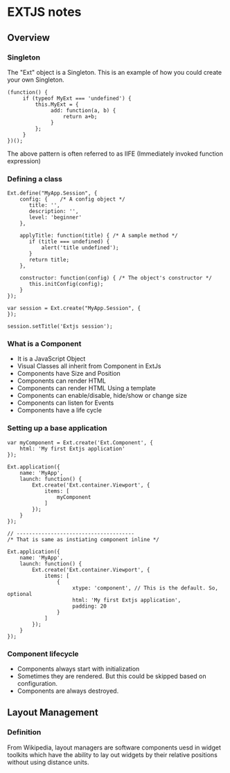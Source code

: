 # EXTJS notes

## Overview

### Singleton

The "Ext" object is a Singleton. This is an example of how you could create your own Singleton.

    (function() {
         if (typeof MyExt === 'undefined') {
             this.MyExt = {
                  add: function(a, b) {
                      return a+b;
                  }
             };
         }
    })();

The above pattern is often referred to as IIFE (Immediately invoked function expression)

### Defining a class

    Ext.define("MyApp.Session", {
        config: {    /* A config object */
           title: '',
           description: '',
           level: 'beginner'
        },

        applyTitle: function(title) { /* A sample method */
           if (title === undefined) {
               alert('title undefined');
           }
           return title;
        },
        
        constructor: function(config) { /* The object's constructor */
           this.initConfig(config);
        }
    });

    var session = Ext.create("MyApp.Session", {
    });

    session.setTitle('Extjs session');

### What is a Component

* It is a JavaScript Object 
* Visual Classes all inherit from Component in ExtJs
* Components have Size and Position
* Components can render HTML
* Components can render HTML Using a template
* Components can enable/disable, hide/show or change size 
* Components can listen for Events
* Components have a life cycle

### Setting up a base application

    var myComponent = Ext.create('Ext.Component', {
        html: 'My first Extjs application'
    });

    Ext.application({
        name: 'MyApp',
        launch: function() {
            Ext.create('Ext.container.Viewport', {
                items: [
                    myComponent
                ]
            });
        }
    });

    // --------------------------------------
    /* That is same as instiating component inline */

    Ext.application({
        name: 'MyApp',
        launch: function() {
            Ext.create('Ext.container.Viewport', {
                items: [
                    {
                         xtype: 'component', // This is the default. So, optional
                         html: 'My first Extjs application',
                         padding: 20
                    }
                ]
            });
        }
    });

### Component lifecycle

* Components always start with initialization
* Sometimes they are rendered. But this could be skipped based on configuration.
* Components are always destroyed.

## Layout Management

### Definition 

From Wikipedia, layout managers are software components uesd in widget toolkits which have the ability to lay out widgets by their relative positions without using distance units.

